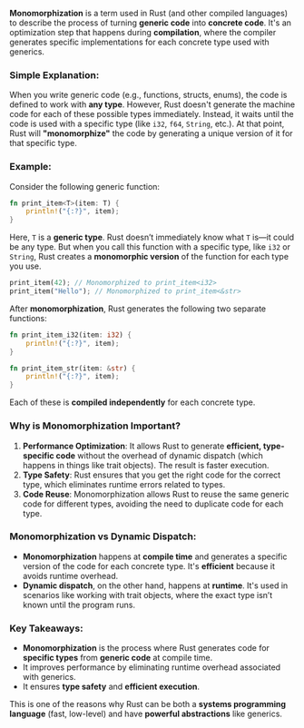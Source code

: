 **Monomorphization** is a term used in Rust (and other compiled languages) to describe the process of turning **generic code** into **concrete code**. It's an optimization step that happens during **compilation**, where the compiler generates specific implementations for each concrete type used with generics.

### Simple Explanation:
When you write generic code (e.g., functions, structs, enums), the code is defined to work with **any type**. However, Rust doesn't generate the machine code for each of these possible types immediately. Instead, it waits until the code is used with a specific type (like `i32`, `f64`, `String`, etc.). At that point, Rust will **"monomorphize"** the code by generating a unique version of it for that specific type.

### Example:

Consider the following generic function:

```rust
fn print_item<T>(item: T) {
    println!("{:?}", item);
}
```

Here, `T` is a **generic type**. Rust doesn’t immediately know what `T` is—it could be any type. But when you call this function with a specific type, like `i32` or `String`, Rust creates a **monomorphic version** of the function for each type you use.

```rust
print_item(42); // Monomorphized to print_item<i32>
print_item("Hello"); // Monomorphized to print_item<&str>
```

After **monomorphization**, Rust generates the following two separate functions:

```rust
fn print_item_i32(item: i32) {
    println!("{:?}", item);
}

fn print_item_str(item: &str) {
    println!("{:?}", item);
}
```

Each of these is **compiled independently** for each concrete type.

### Why is Monomorphization Important?
1. **Performance Optimization**: It allows Rust to generate **efficient, type-specific code** without the overhead of dynamic dispatch (which happens in things like trait objects). The result is faster execution.
2. **Type Safety**: Rust ensures that you get the right code for the correct type, which eliminates runtime errors related to types.
3. **Code Reuse**: Monomorphization allows Rust to reuse the same generic code for different types, avoiding the need to duplicate code for each type.

### Monomorphization vs Dynamic Dispatch:
- **Monomorphization** happens at **compile time** and generates a specific version of the code for each concrete type. It's **efficient** because it avoids runtime overhead.
- **Dynamic dispatch**, on the other hand, happens at **runtime**. It's used in scenarios like working with trait objects, where the exact type isn’t known until the program runs.

### Key Takeaways:
- **Monomorphization** is the process where Rust generates code for **specific types** from **generic code** at compile time.
- It improves performance by eliminating runtime overhead associated with generics.
- It ensures **type safety** and **efficient execution**.

This is one of the reasons why Rust can be both a **systems programming language** (fast, low-level) and have **powerful abstractions** like generics.
